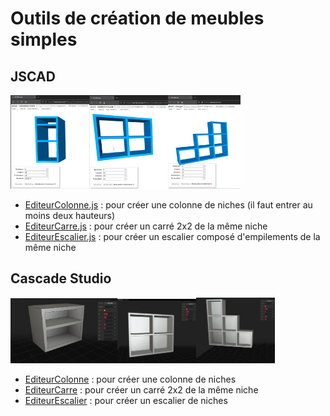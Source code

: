 # Outils de création de meubles simples
## JSCAD
<img src="https://github.com/gilboonet/gilboonet.github.io/blob/master/img/captureColonne.png" height="25%" width="25%"><img src="https://github.com/gilboonet/gilboonet.github.io/blob/master/img/captureCarre.png" height="25%" width="25%"><img src="https://github.com/gilboonet/gilboonet.github.io/blob/master/img/captureEscalier.png" height="23%" width="23%">

- [EditeurColonne.js](https://openjscad.xyz/#https://raw.githubusercontent.com/gilboonet/gilboonet.github.io/master/outils/editeurColonne.js) : pour créer une colonne de niches (il faut entrer au moins deux hauteurs)
- [EditeurCarre.js](https://openjscad.xyz/#https://raw.githubusercontent.com/gilboonet/gilboonet.github.io/master/outils/editeurCarre.js) : pour créer un carré 2x2 de la même niche
- [EditeurEscalier.js](https://openjscad.xyz/#https://raw.githubusercontent.com/gilboonet/gilboonet.github.io/master/outils/editeurEscalier.js) : pour créer un escalier composé d'empilements de la même niche
## Cascade Studio
<img src="https://github.com/gilboonet/gilboonet.github.io/blob/master/img/CaptureColonneCS.png" height="34%" width="34%"><img src="https://github.com/gilboonet/gilboonet.github.io/blob/master/img/captureCarreCS.png" height="25%" width="25%"><img src="https://github.com/gilboonet/gilboonet.github.io/blob/master/img/CaptureEscalierCS.png" height="25%" width="25%">


- [EditeurColonne](https://zalo.github.io/CascadeStudio/?code=jZJda8IwFIav119x7ppinNVtV527mBYcSB3orkovuprYQJaWmMJg%2BN93kuhW9imEkI%2F3yXnPORmNYLZarrIshXkK2cNska6DQDIDrAWAKayl2DJNIEzbkMINhTGOmAIv5Z65XRwlDpCN2vWBZal3iFyheBJbqE%2BdoFY3vA894v5XyIVyWF12BrE8uDiS4SIOPfITRXu68Zm6Seg0%2F%2BquztRd%2F6ELCsyLd6oyolGgRFUzIinUFFqKjYjgLQCwefNGbTHv%2B%2BaV4I2VYEX8lcLzjS7VXpaGkTy24Gji54J6ZMgs5eYa58jBmplOK5gLzplmqmLERqGQqwLvD77gGb5%2B9IVtpq4BeYzv2gY6j76f9aYxpUTxUQBDZyAJeKOJFQiYjhMQt05wKZnamRr3g0FkcxScOFAUcId1sUfgYj8prAzJM%2FolRxw%2BJFr55k%2F0%2FUVF5F77dOgXg5P2wyrAAdO2Zl9Y9yyZ%2FZ9VKRmx%2Fz6Lknc%3D&gui=bZAxD4IwEIX%2Fy80NaaEsXRwMiYMaw%2BBiHJpyAoNAKMTB%2BN%2B9UkACTu8u3%2Bu9u77B1M%2BmrrDqzvqJoMBoa3SG1xJfwOCEtkjRguKBmLtUVzlZbzzggoV3BnttCtyB6toeGaQ6K3t6EvGpnh6EnElO%2FqTRpbXYt6DkoptsggnnOghQInY6BxIYCAdFs0g3JKRVnWxA5EG0AdIDuQZH3ebDii5pbBaHeNOlrR91lc2%2BX7%2BxJg2o2MnqTDea%2FmEM%2BZtAs2NfrfDnCw%3D%3D#) : pour créer une colonne de niches
- [EditeurCarre](https://zalo.github.io/CascadeStudio/?code=lZJNa8MwDIbv%2BRW61QGFOAk7jR22NtDBMKPdTqWHLFWagOcEN4HB2H%2BfbHdQyrqPQ0Rk6XnzSk6awvx2tSphUYK6ny%2FLdRRpGoEGALiBte52ZAXMymGGfHLFIXMvmURoKn0gdLmMrz2le7M%2FpR4qu2eu4Oacn0x%2BSw22b06pR85%2Fp9pqGk%2BpJeezQFygomYy9dj1BkxXtyQ0QoswIA8bw3sE4GSb3uxY9q5%2FE1xxLUyGkuHzJ1uZg65GEhvpwDQPcYsBSchRPrYcYw9bGidrYNE1DVkyNQn3FYSN2XL9I2xcSZY%2FGuM1oh8Q%2FXK8wzC1ys5NuObEG5Fs4geBL4X8XEGG1uQ4xx8kissm%2FiHltV5petHkLrKuNAn3Xz0bviOxURJVhipHVWy5%2FRM%3D&gui=bZA9D4JADIb%2FS%2BeLuePD4RYHQ%2BKgxjC4GIcGqjIIhIM4GP%2B7PQ8QOae2ed72bfuErLrXVUllu8c7gYYMTYY5HQt6gIAdmVtKBrRcqLFKsbyy9CQXUongLGCN2Y1WoNumIwEp5kXHLaEc8qEhkCKSrE9qLIyhrgEdTapBpoSyqo0CrWIbR0MGHyJB8yyOHgl4VRs8EDoQeiByIJqDLTbXz4rWqS8mhzjRoakuVZmPum%2FtSZMadGzD7Ew7mv%2FQm%2Fx14NlLl3l4g13Lr45d9nvD6w0%3D#) : pour créer un carré 2x2 de la même niche
- [EditeurEscalier](https://zalo.github.io/CascadeStudio/?code=hVFda8IwFH3vr7hvphrX6tiT28u04EDqwO1JfKg1tZEsLbGFgfjfd5Io1DEZhCT33nPux7lRRNPlYpmmCc0SSt%2Bm82QVBEo0JGoieqGVkjthWC%2Bpe5yeOI1wYk5Fpo7CWXE4cXhV6X0Hv8jMHoxHYMex5fxJqk1VdEjvMP8nlVnbdEhzmD1PwLlH0tubcdKtrXNnnKBodd7ISpOWeSlYzUlxKjk0CekUENmERaV3SPhafV%2FjYPqQhv%2FDZPqoskawdWyJ0djfG%2B4pQ2FZ7i5xh45sRNMaTTNZFMIInQtmq3Ba6w3i5yCIIps%2FRf5LZxCMO%2Bm5k8W1eFEJIKfU8FJdweGW5B0eZeBcbyZBURlmbQk7nuB5hmKDEX6DQXgi9HZFHDziAITEY8OIoveHuj2W7HZuRX2SaK1%2FwNydln917Kc%2FY0Jb4Uu0WyXssvJMCWb386mxDWaA%2BwE%3D&gui=ZY87D8IwDIT%2Fi%2Beoctp0ycKAkDpAhTqwIIaQhrZDH%2BpDDIj%2FTkxIBWS6sz%2BfdH6A7tuh70w356o1IEGrSavSnBpzBwYHM9WFmUBixNepUF1lT88YIWfxhcFW6dpsQM7jYhgUqmwWG0nQex%2BIkQm097sBZEriAWec9ns1Vi5H7ivFkfBx7G8g7fh2Ac7QwQzXgp7wD%2BEBiUHylDQgiX2aJADCAREAtcyuPbl%2Fml9BCpKfn58v) : pour créer un escalier de niches
